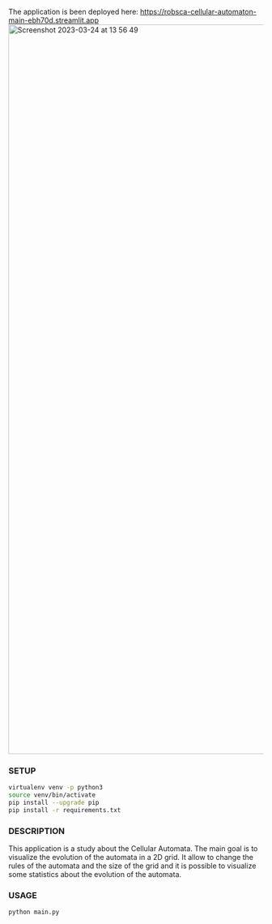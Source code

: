 The application is been deployed here: https://robsca-cellular-automaton-main-ebh70d.streamlit.app
<img width="1440" alt="Screenshot 2023-03-24 at 13 56 49" src="https://user-images.githubusercontent.com/66328669/227540932-92dc0847-6bdd-4f02-b12d-ca2cb1669795.png">

### SETUP

```bash
virtualenv venv -p python3
source venv/bin/activate
pip install --upgrade pip
pip install -r requirements.txt
```

### DESCRIPTION
This application is a study about the Cellular Automata.
The main goal is to visualize the evolution of the automata in a 2D grid.
It allow to change the rules of the automata and the size of the grid and it is possible to visualize some statistics about the evolution of the automata.

### USAGE
```bash
python main.py
```
